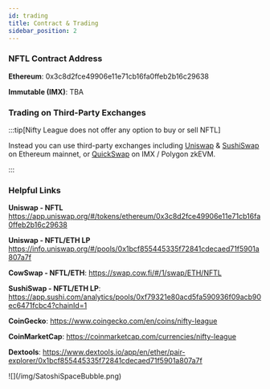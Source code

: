 ```yaml
---
id: trading
title: Contract & Trading
sidebar_position: 2
---
```


### NFTL Contract Address

**Ethereum**: 0x3c8d2fce49906e11e71cb16fa0ffeb2b16c29638

**Immutable (IMX)**: TBA

### Trading on Third-Party Exchanges

:::tip[Nifty League does not offer any option to buy or sell NFTL]

Instead you can use third-party exchanges including [Uniswap](https://uniswap.org/) & [SushiSwap](https://sushi.com/) on Ethereum mainnet, or [QuickSwap](https://quickswap.exchange) on IMX / Polygon zkEVM.

:::

### Helpful Links

**Uniswap - NFTL** https://app.uniswap.org/#/tokens/ethereum/0x3c8d2fce49906e11e71cb16fa0ffeb2b16c29638

**Uniswap - NFTL/ETH LP** https://info.uniswap.org/#/pools/0x1bcf855445335f72841cdecaed71f5901a807a7f

**CowSwap - NFTL/ETH**: https://swap.cow.fi/#/1/swap/ETH/NFTL

**SushiSwap - NFTL/ETH LP**: https://app.sushi.com/analytics/pools/0xf79321e80acd5fa590936f09acb90ec6471fcbc4?chainId=1

**CoinGecko**: https://www.coingecko.com/en/coins/nifty-league

**CoinMarketCap**: https://coinmarketcap.com/currencies/nifty-league

**Dextools**: https://www.dextools.io/app/en/ether/pair-explorer/0x1bcf855445335f72841cdecaed71f5901a807a7f

<div style={{ maxWidth: 400, margin: 'auto' }}>![](/img/SatoshiSpaceBubble.png)</div>
